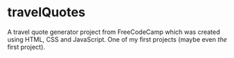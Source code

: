 # travelQuotes

A travel quote generator project from FreeCodeCamp which was created using HTML, CSS and JavaScript. One of my first projects (maybe even _the_ first project).
